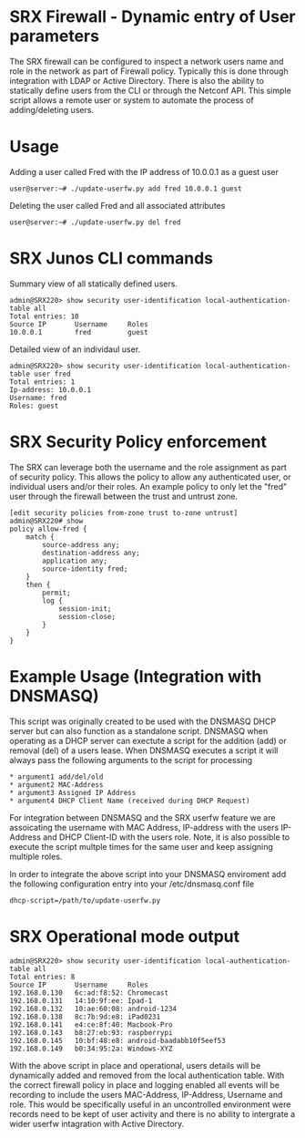 SRX Firewall - Dynamic entry of User parameters
===============================================
The SRX firewall can be configured to inspect a network users name and role in the network as part of Firewall policy. Typically this is done through integration with LDAP or Active Directory. There is also the ability to statically define users from the CLI or through the Netconf API. This simple script allows a remote user or system to automate the process of adding/deleting users. 

Usage 
=====
Adding a user called Fred with the IP address of 10.0.0.1 as a guest user 
```
user@server:~# ./update-userfw.py add fred 10.0.0.1 guest 
```

Deleting the user called Fred and all associated attributes 

```
user@server:~# ./update-userfw.py del fred
```


SRX Junos CLI commands 
======================
Summary view of all statically defined users. 
```
admin@SRX220> show security user-identification local-authentication-table all    
Total entries: 10
Source IP       Username     Roles
10.0.0.1        fred         guest                           
```

Detailed view of an individaul user. 

```
admin@SRX220> show security user-identification local-authentication-table user fred 
Total entries: 1
Ip-address: 10.0.0.1
Username: fred
Roles: guest
```

SRX Security Policy enforcement 
===============================
The SRX can leverage both the username and the role assignment as part of security policy. This allows the policy to allow any authenticated user, or individual users and/or their roles. An example policy to only let the "fred" user through the firewall between the trust and untrust zone. 

```
[edit security policies from-zone trust to-zone untrust]
admin@SRX220# show 
policy allow-fred {
    match {
        source-address any;
        destination-address any;
        application any;
        source-identity fred;
    }
    then {
        permit;
        log {
            session-init;
            session-close;
        }
    }
}
```

Example Usage (Integration with DNSMASQ) 
========================================

This script was originally created to be used with the DNSMASQ DHCP server but can also function as a standalone script. DNSMASQ when operating as a DHCP server can exectute a script for the addition (add) or removal (del) of a users lease. When DNSMASQ executes a script it will always pass the following arguments to the script for processing 
```
* argument1 add/del/old 
* argument2 MAC-Address
* argument3 Assigned IP Address
* argument4 DHCP Client Name (received during DHCP Request) 
```

For integration between DNSMASQ and the SRX userfw feature we are assoicating the username with MAC Address, IP-address with the users IP-Address and DHCP Client-ID with the users role. Note, it is also possible to execute the script multple times for the same user and keep assigning multiple roles.  

In order to integrate the above script into your DNSMASQ enviroment add the following configuration entry into your /etc/dnsmasq.conf file

```
dhcp-script=/path/to/update-userfw.py
```


SRX Operational mode output
===========================
```
admin@SRX220> show security user-identification local-authentication-table all                    
Total entries: 8
Source IP       Username     Roles
192.168.0.130   6c:ad:f8:52: Chromecast                      
192.168.0.131   14:10:9f:ee: Ipad-1
192.168.0.132   10:ae:60:08: android-1234
192.168.0.138   8c:7b:9d:e8: iPad0231                            
192.168.0.141   e4:ce:8f:40: Macbook-Pro
192.168.0.143   b8:27:eb:93: raspberrypi                     
192.168.0.145   10:bf:48:e8: android-baadabb10f5eef53        
192.168.0.149   b0:34:95:2a: Windows-XYZ
```

With the above script in place and operational, users details will be dynamically added and removed from the local authentication table. With the correct firewall policy in place and logging enabled all events will be recording to include the users MAC-Address, IP-Address, Username and role. This would be specifically useful in an uncontrolled environment were records need to be kept of user activity and there is no ability to intergrate a wider userfw intagration with Active Directory. 
